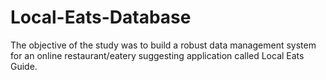 # Local-Eats-Database
The objective of the study was to build a robust data management system for an online restaurant/eatery suggesting application called Local Eats Guide.
